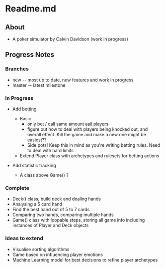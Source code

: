 # Readme.md
## About
* A poker simulator by Calvin Davidson (work in progress)
## Progress Notes
### Branches
* new -- most up to date, new features and work in progress
* master -- latest milestone
### In Progress
* Add betting
    * Basic
        * only bet / call same amount aall players
        * figure out how to deal with players being knocked out, and overall effect.  Kill the game and make a new one might be easiest??
        * Side pots!  Keep this in mind as you're writing betting rules.  Need to deal with hard limits
    * Extend Player class with archetypes and rulesets for betting actions

* Add statistic tracking
    * A class above Game() ?

### Complete
* Deck() class, build deck and dealing hands
* Analysing a 5 card hand
* Find the best hand out of 5 to 7 cards
* Comparing two hands, comparing multiple hands
* Game() class with loopable steps, storing all game info including instances of Player and Deck objects

### Ideas to extend
* Visualise sorting algorithms
* Game based on influencing player emotions
* Machine Learning model for best decisions to refine player archetypes
